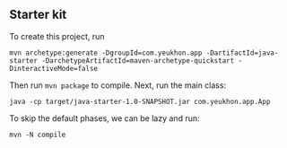 ## Starter kit

To create this project, run

```
mvn archetype:generate -DgroupId=com.yeukhon.app -DartifactId=java-starter -DarchetypeArtifactId=maven-archetype-quickstart -DinteractiveMode=false
```

Then run ``mvn package`` to compile. Next, run the main class:

```
java -cp target/java-starter-1.0-SNAPSHOT.jar com.yeukhon.app.App
```

To skip the default phases, we can be lazy and run:

```
mvn -N compile
```
